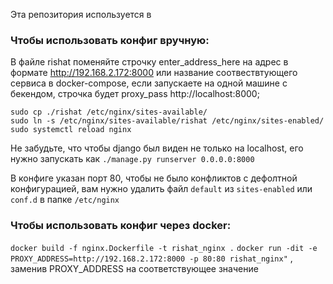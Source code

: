 Эта репозитория используется в 


### Чтобы использовать конфиг вручную:
В файле rishat поменяйте строчку enter_address_here на адрес в формате http://192.168.2.172:8000 или название соотвествтующего сервиса в docker-compose, если запускаете на одной машине с бекендом, строчка будет proxy_pass http://localhost:8000;
```
sudo cp ./rishat /etc/nginx/sites-available/
sudo ln -s /etc/nginx/sites-available/rishat /etc/nginx/sites-enabled/
sudo systemctl reload nginx
```
Не забудьте, что чтобы django был виден не только на localhost, его нужно запускать как `./manage.py runserver 0.0.0.0:8000`

В конфиге указан порт 80, чтобы не было конфликтов с дефолтной конфигурацией, вам нужно удалить файл `default` из `sites-enabled` или `conf.d` в папке `/etc/nginx`

### Чтобы использовать конфиг через docker:

`docker build -f nginx.Dockerfile -t rishat_nginx .`
`docker run -dit -e PROXY_ADDRESS=http://192.168.2.172:8000 -p 80:80 rishat_nginx"` , заменив PROXY_ADDRESS на соответствующее значение
